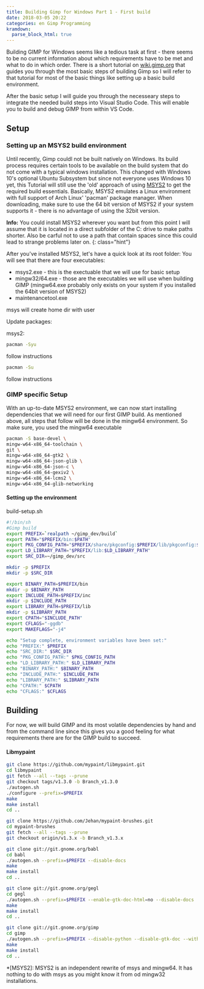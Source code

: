 ```yaml
---
title: Building Gimp for Windows Part 1 - First build
date: 2018-03-05 20:22
categories: en Gimp Programming
kramdown:
  parse_block_html: true
---
```


Building GIMP for Windows seems like a tedious task at first - there seems to be no current information about which requirements have to be met and what to do in which order. There is a short tutorial on [wiki.gimp.org](https://wiki.gimp.org/wiki/Hacking:Building/Windows#Building_GIMP_natively_under_Windows_using_MSYS2) that guides you through the most basic steps of building Gimp so I will  refer to that tutorial for most of the basic things like setting up a basic build environment.

After the basic setup I will guide you through the necesseary steps to integrate the needed build steps into Visual Studio Code. This will enable you to build and debug GIMP from within VS Code.

<!--more-->
## Setup 

### Setting up an MSYS2 build environment
Until recently, Gimp couldl not be built natively on Windows. Its build process requires certain tools to be available on the build system that do not come with a typical windows installation. This changed with Windows 10's optional Ubuntu Subsystem but since not everyone uses Windows 10 yet, this Tutorial will still use the 'old' approach of using [MSYS2](http://www.msys2.org/) to get the required build essentials. Basically, MSYS2 emulates a Linux environment with full support of Arch Linux' 'pacman' package manager. When downloading, make sure to use the 64 bit version of MSYS2 if your system supports it - there is no advantage of using the 32bit version.

**Info:** You could install MSYS2 wherever you want but from this point I will assume that it is located in a direct subfolder of the C: drive to make paths shorter. Also be carful not to use a path that contain spaces since this could lead to strange problems later on.
{: class="hint"}

After you've installed MSYS2, let's have a quick look at its root folder: You will see that there are four executables: 
* msys2.exe - this is the exectuable that we will use for basic setup
* mingw32/64.exe - those are the executables we will use when building GIMP (mingw64.exe probably only exists on your system if you installed the 64bit version of MSYS2)
* maintenancetool.exe

msys will create home dir with user



Update packages:

msys2: 
~~~ bash
pacman -Syu
~~~
follow instructions

~~~ bash
pacman -Su
~~~
follow instructions


### GIMP specific Setup

With an up-to-date MSYS2 environment, we can now start installing dependencies that we will need for our first GIMP build. As mentioned above, all steps that follow will be done in the mingw64 environment. So make sure, you used the mingw64 executable 
~~~ bash
pacman -S base-devel \
mingw-w64-x86_64-toolchain \
git \
mingw-w64-x86_64-gtk2 \
mingw-w64-x86_64-json-glib \
mingw-w64-x86_64-json-c \
mingw-w64-x86_64-gexiv2 \
mingw-w64-x86_64-lcms2 \
mingw-w64-x86_64-glib-networking
~~~


#### Setting up the environment
build-setup.sh

~~~ bash
#!/bin/sh
#Gimp build
export PREFIX=`realpath ~/gimp_dev/build`
export PATH="$PREFIX/bin:$PATH"
export PKG_CONFIG_PATH="$PREFIX/share/pkgconfig:$PREFIX/lib/pkgconfig:$PKG_CONFIG_PATH"
export LD_LIBRARY_PATH="$PREFIX/lib:$LD_LIBRARY_PATH"
export SRC_DIR=~/gimp_dev/src

mkdir -p $PREFIX
mkdir -p $SRC_DIR

export BINARY_PATH=$PREFIX/bin
mkdir -p $BINARY_PATH
export INCLUDE_PATH=$PREFIX/inc
mkdir -p $INCLUDE_PATH
export LIBRARY_PATH=$PREFIX/lib
mkdir -p $LIBRARY_PATH
export CPATH="$INCLUDE_PATH"
export CFLAGS="-ggdb"
export MAKEFLAGS="-j4"

echo "Setup complete, environment variables have been set:"
echo "PREFIX:" $PREFIX
echo "SRC_DIR:" $SRC_DIR
echo "PKG_CONFIG_PATH:" $PKG_CONFIG_PATH
echo "LD_LIBRARY_PATH:" $LD_LIBRARY_PATH
echo "BINARY_PATH:" $BINARY_PATH
echo "INCLUDE_PATH:" $INCLUDE_PATH
echo "LIBRARY_PATH:" $LIBRARY_PATH
echo "CPATH:" $CPATH
echo "CFLAGS:" $CFLAGS
~~~

## Building
For now, we will build GIMP and its most volatile dependencies by hand and from the command line since this gives you a good feeling for what requirements there are for the GIMP build to succeed.

#### Libmypaint

~~~ bash
git clone https://github.com/mypaint/libmypaint.git
cd libmypaint
git fetch --all --tags --prune
git checkout tags/v1.3.0 -b Branch_v1.3.0
./autogen.sh 
./configure --prefix=$PREFIX
make
make install
cd ..
~~~

~~~ bash
git clone https://github.com/Jehan/mypaint-brushes.git
cd mypaint-brushes
git fetch --all --tags --prune
git checkout origin/v1.3.x -b Branch_v1.3.x

~~~

~~~ bash
git clone git://git.gnome.org/babl
cd babl
./autogen.sh --prefix=$PREFIX --disable-docs
make
make install
cd ..
~~~

~~~ bash
git clone git://git.gnome.org/gegl
cd gegl
./autogen.sh --prefix=$PREFIX --enable-gtk-doc-html=no --disable-docs
make
make install
cd ..
~~~

~~~ bash
git clone git://git.gnome.org/gimp
cd gimp
./autogen.sh --prefix=$PREFIX --disable-python --disable-gtk-doc --with-gimpdir=GIMP/git-master
make
make install
cd ..
~~~

*[MSYS2]: MSYS2 is an independent rewrite of msys and mingw64. It has nothing to do with msys as you might know it from od mingw32 installations.